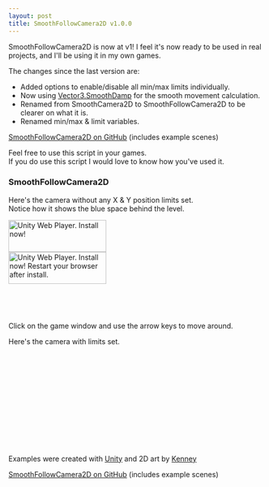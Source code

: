```yaml
---
layout: post
title: SmoothFollowCamera2D v1.0.0
---
```

SmoothFollowCamera2D is now at v1!
I feel it's now ready to be used in real projects, and I'll be using it in my own games.

The changes since the last version are:

* Added options to enable/disable all min/max limits individually.
* Now using <a href="http://docs.unity3d.com/ScriptReference/Vector3.SmoothDamp.html" target="_blank">Vector3.SmoothDamp</a> for the smooth movement calculation.
* Renamed from SmoothCamera2D to SmoothFollowCamera2D to be clearer on what it is.
* Renamed min/max & limit variables.

<!-- more -->

<p class="message">
  <a href="https://github.com/chrisgaunt/SmoothFollowCamera2D" target="_blank">SmoothFollowCamera2D on GitHub</a> (includes example scenes)
</p>

Feel free to use this script in your games.<br>
If you do use this script I would love to know how you've used it.

### SmoothFollowCamera2D

Here's the camera without any X & Y position limits set.<br>
Notice how it shows the blue space behind the level.

<div id="unityPlayer1" class="unity-player" style="height:200px;width:270px;">
  <div class="missing">
    <a href="http://unity3d.com/webplayer/" title="Unity Web Player. Install now!">
      <img alt="Unity Web Player. Install now!" src="http://webplayer.unity3d.com/installation/getunity.png" width="193" height="63" />
    </a>
  </div>
  <div class="broken">
    <a href="http://unity3d.com/webplayer/" title="Unity Web Player. Install now! Restart your browser after install.">
      <img alt="Unity Web Player. Install now! Restart your browser after install." src="http://webplayer.unity3d.com/installation/getunityrestart.png" width="193" height="63" />
    </a>
  </div>
</div>

<div class="unity-message">Click on the game window and use the arrow keys to move around.</div>

Here's the camera with limits set.

<div id="unityPlayer2" class="unity-player" style="height:200px;width:270px;"></div>

<div class="unity-message">Examples were created with <a href="http://unity3d.com/unity/" title="Go to unity3d.com" target="_blank">Unity</a> and 2D art by <a href="http://www.kenney.nl/" target="_blank">Kenney</a></div>

<p class="message">
  <a href="https://github.com/chrisgaunt/SmoothFollowCamera2D" target="_blank">SmoothFollowCamera2D on GitHub</a> (includes example scenes)
</p>

<script type="text/javascript">
<!--
var unityObjectUrl = "http://webplayer.unity3d.com/download_webplayer-3.x/3.0/uo/UnityObject2.js";
if (document.location.protocol == 'https:')
  unityObjectUrl = unityObjectUrl.replace("http://", "https://ssl-");
document.write('<script type="text\/javascript" src="' + unityObjectUrl + '"><\/script>');
-->
</script>
<script type="text/javascript">
<!--
  var config = {
    width: 270,
    height: 200,
    params: { enableDebugging:"0" }

  };
  var u1 = new UnityObject2(config);
  var u2 = new UnityObject2(config);

  jQuery(function() {

    var $missingScreen = jQuery("#unityPlayer1").find(".missing");
    var $brokenScreen = jQuery("#unityPlayer1").find(".broken");
    $missingScreen.hide();
    $brokenScreen.hide();

    u1.observeProgress(function (progress) {
      switch(progress.pluginStatus) {
        case "broken":
          $brokenScreen.find("a").click(function (e) {
            e.stopPropagation();
            e.preventDefault();
            u1.installPlugin();
            return false;
          });
          $brokenScreen.show();
        break;
        case "missing":
          $missingScreen.find("a").click(function (e) {
            e.stopPropagation();
            e.preventDefault();
            u1.installPlugin();
            return false;
          });
          $missingScreen.show();
        break;
        case "installed":
          $missingScreen.remove();
        break;
        case "first":
        break;
      }
    });
    u2.initPlugin(jQuery("#unityPlayer2")[0], "/public/posts/2014-07-18-smooth-follow-camera-2D-v1.0.0/with_limits.unity3d");
    u1.initPlugin(jQuery("#unityPlayer1")[0], "/public/posts/2014-07-18-smooth-follow-camera-2D-v1.0.0/without_limits.unity3d");
  });
-->
</script>
